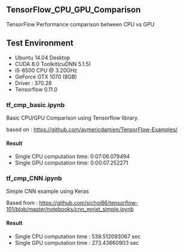 ## TensorFlow_CPU_GPU_Comparison
TensorFlow Performance comparison between CPU vs GPU

## Test Environment
* Ubuntu 14.04 Desktop
* CUDA 8.0 Toolkit(cuDNN 5.1.5)
* i5-6500 CPU @ 3.20GHz
* GeForce GTX 1070 (8GB)
* Driver : 370.28
* Tensorflow 0.11.0

### tf_cmp_basic.ipynb
 Basic CPU/GPU Comparison using Tensorflow library.
 
 based on : https://github.com/aymericdamien/TensorFlow-Examples/
#### Result
* Single CPU computation time: 0:07:06.079494
* Single GPU computation time: 0:00:07.252271

### tf_cmp_CNN.ipynb
Simple CNN example using Keras

Based from : https://github.com/sjchoi86/tensorflow-101/blob/master/notebooks/cnn_mnist_simple.ipynb
#### Result
* Single CPU computation time : 539.512093067 sec
* Single GPU computation time : 273.43660903 sec

